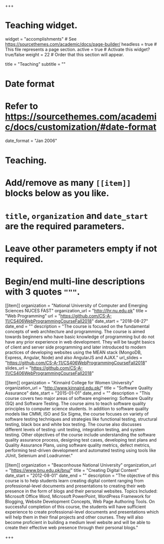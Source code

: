 +++
# Teaching widget.
widget = "accomplishments"  # See https://sourcethemes.com/academic/docs/page-builder/
headless = true  # This file represents a page section.
active = true  # Activate this widget? true/false
weight = 22  # Order that this section will appear.

title = "Teaching"
subtitle = ""

# Date format
#   Refer to https://sourcethemes.com/academic/docs/customization/#date-format
date_format = "Jan 2006"

# Teaching.
#   Add/remove as many `[[item]]` blocks below as you like.
#   `title`, `organization` and `date_start` are the required parameters.
#   Leave other parameters empty if not required.
#   Begin/end multi-line descriptions with 3 quotes `"""`.

[[item]]
  organization = "National University of Computer and Emerging Sciences NUCES FAST"
  organization_url = "http://lhr.nu.edu.pk"
  title = "Web Programming"
  url = "https://github.com/CS-A-11/CS406WebProgrammingCourseFall2018"
  date_start = "2018-08-27"
  date_end = ""
  description = "The course is focused on the fundamental concepts of web architecture and programming. The course is aimed towards beginners who have basic knowledge of programming but do not have any prior experience in web development. They will be taught basics of client and server side programming and later introduced to modern practices of developing websites using the MEAN stack (MongoDB, Express, Angular, Node) and also AngularJS and AJAX."
  url_slides = "https://github.com/CS-A-11/CS406WebProgrammingCourseFall2018"
  slides_url = "https://github.com/CS-A-11/CS406WebProgrammingCourseFall2018"

[[item]]
  organization = "Kinnaird College for Women University"
  organization_url = "http://www.kinnaird.edu.pk/"
  title = "Software Quality Assurance"
  date_start = "2015-01-01"
  date_end = ""
  description = "This course covers two major areas of software engineering: Software Quality (SQ) and Software Testing. The course aims to teach software quality principles to computer science students.  In addition to software quality models like CMMI, ISO and Six Sigma, the course focuses on variety of software testing techniques and strategies like functional testing, structural testing, black box and white box testing. The course also discusses different levels of testing: unit testing, integration testing, and system testing. Other objectives of the course include understanding the software quality assurance process, designing test cases, developing test plans and Quality Assurance Plans, using software quality metrics, defect metrics, performing test-driven development and automated testing using tools like JUnit, Selenium and Loadrunner."

[[item]]
  organization = "Beaconhouse National University"
  organization_url = "https://www.bnu.edu.pk/bnu/"
  title = "Creating Digital Content"
  date_start = "2012-08-01"
  date_end = ""
  description = "The objective of this course is to help students learn creating digital content ranging from professional-level documents and presentations to creating their web presence in the form of blogs and their personal websites. Topics Included: Microsoft Office Word, Microsoft PowerPoint, WordPress Framework for Blogging, Website Development Concepts, Web Page Authoring Tools. On successful completion of this course, the students will have sufficient experience to create professional-level documents and presentations which will help them in their final projects and other courses. They will also become proficient in building a medium level website and will be able to create their effective web presence through their personal blogs."


+++
